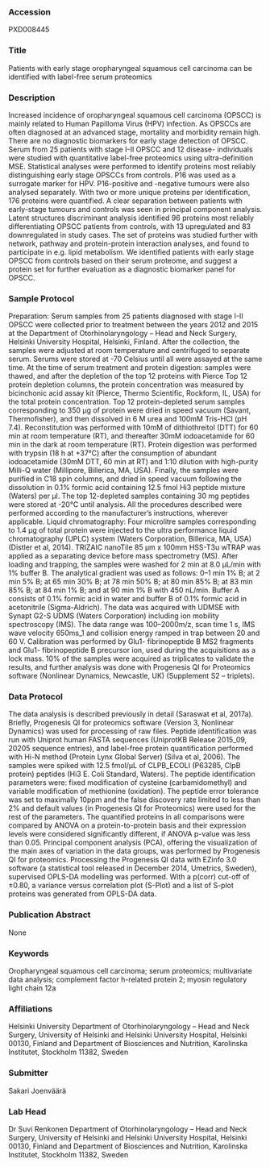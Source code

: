 ### Accession
PXD008445

### Title
Patients with early stage oropharyngeal squamous cell carcinoma can be identified with label-free serum proteomics

### Description
Increased incidence of oropharyngeal squamous cell carcinoma (OPSCC) is mainly related to Human Papilloma Virus (HPV) infection. As OPSCCs are often diagnosed at an advanced stage, mortality and morbidity remain high. There are no diagnostic biomarkers for early stage detection of OPSCC.  Serum from 25 patients with stage I-II OPSCC and 12 disease- individuals were studied with quantitative label-free proteomics using ultra-definition MSE. Statistical analyses were performed to identify proteins most reliably distinguishing early stage OPSCCs from controls. P16 was used as a surrogate marker for HPV. P16-positive and -negative tumours were also analysed separately.  With two or more unique proteins per identification, 176 proteins were quantified. A clear separation between patients with early-stage tumours and controls was seen in principal component analysis. Latent structures discriminant analysis identified 96 proteins most reliably differentiating OPSCC patients from controls, with 13 upregulated and 83 downregulated in study cases. The set of proteins was studied further with network, pathway and protein-protein interaction analyses, and found to participate in e.g. lipid metabolism.  We identified patients with early stage OPSCC from controls based on their serum proteome, and suggest a protein set for further evaluation as a diagnostic biomarker panel for OPSCC.

### Sample Protocol
Preparation: Serum samples from 25 patients diagnosed with stage I-II OPSCC were collected prior to treatment between the years 2012 and 2015 at the Department of Otorhinolaryngology – Head and Neck Surgery, Helsinki University Hospital, Helsinki, Finland. After the collection, the samples were adjusted at room temperature and centrifuged to separate serum. Serums were stored at -70 Celsius until all were assayed at the same time.   At the time of serum treatment and protein digestion: samples were thawed, and after the depletion of the top 12 proteins with Pierce Top 12 protein depletion columns, the protein concentration was measured by bicinchonic acid assay kit (Pierce, Thermo Scientific, Rockform, IL, USA) for the total protein concentration. Top 12 protein-depleted serum samples corresponding to 350 µg of protein were dried in speed vacuum (Savant, Thermofisher), and then dissolved in 6 M urea and 100mM Tris-HCl (pH 7.4). Reconstitution was performed with 10mM of dithiothreitol (DTT) for 60 min at room temperature (RT), and thereafter 30mM iodoacetamide for 60 min in the dark at room temperature (RT). Protein digestion was performed with trypsin (18 h at +37°C) after the consumption of abundant iodoacetamide (30mM DTT, 60 min at RT) and 1:10 dilution with high-purity Milli-Q water (Millipore, Billerica, MA, USA). Finally, the samples were purified in C18 spin columns, and dried in speed vacuum following the dissolution in 0.1% formic acid containing 12.5 fmol Hi3 peptide mixture (Waters) per µl. The top 12-depleted samples containing 30 mg peptides were stored at -20°C until analysis. All the procedures described were performed according to the manufacturer’s instructions, wherever applicable.  Liquid chromatography: Four microlitre samples corresponding to 1.4 µg of total protein were injected to the ultra performance liquid chromatography (UPLC) system (Waters Corporation, Billerica, MA, USA) (Distler et al, 2014). TRIZAIC nanoTile 85 µm x 100mm HSS-T3u wTRAP was applied as a separating device before mass spectrometry (MS). After loading and trapping, the samples were washed for 2 min at 8.0 µL/min with 1% buffer B. The analytical gradient was used as follows: 0–1 min 1% B; at 2 min 5% B; at 65 min 30% B; at 78 min 50% B; at 80 min 85% B; at 83 min 85% B; at 84 min 1% B; and at 90 min 1% B with 450 nL/min. Buffer A consists of 0.1% formic acid in water and buffer B of 0.1% formic acid in acetonitrile (Sigma-Aldrich).  The data was acquired with UDMSE with Synapt G2-S UDMS (Waters Corporation) including ion mobility spectroscopy (IMS). The data range was 100–2000m/z, scan time 1 s, IMS wave velocity 650ms_1 and collision energy ramped in trap between 20 and 60 V. Calibration was performed by Glu1- fibrinopeptide B MS2 fragments and Glu1- fibrinopeptide B precursor ion, used during the acquisitions as a lock mass. 10% of the samples were acquired as triplicates to validate the results, and further analysis was done with Progenesis QI for Proteomics software (Nonlinear Dynamics, Newcastle, UK) (Supplement S2 – triplets).

### Data Protocol
The data analysis is described previously in detail (Saraswat et al, 2017a). Briefly, Progenesis QI for proteomics software (Version 3, Nonlinear Dynamics) was used for processing of raw files. Peptide identification was run with Uniprot human FASTA sequences (UniprotKB Release 2015_09, 20205 sequence entries), and label-free protein quantification performed with Hi-N method (Protein Lynx Global Server) (Silva et al, 2006). The samples were spiked with 12.5 fmol/µL of CLPB_ECOLI (P63285, ClpB protein) peptides (Hi3 E. Coli Standard, Waters).   The peptide identification parameters were: fixed modification of cysteine (carbamidomethyl) and variable modification of methionine (oxidation). The peptide error tolerance was set to maximally 10ppm and the false discovery rate limited to less than 2% and default values (in Progenesis QI for Proteomics) were used for the rest of the parameters.     The quantified proteins in all comparisons were compared by ANOVA on a protein-to-protein basis and their expression levels were considered significantly different, if ANOVA p-value was less than 0.05. Principal component analysis (PCA), offering the visualization of the main axes of variation in the data groups, was performed by Progenesis QI for proteomics. Processing the Progenesis QI data with EZinfo 3.0 software (a statistical tool released in December 2014, Umetrics, Sweden), supervised OPLS-DA modelling was performed. With a p(corr) cut-off of ±0.80, a variance versus correlation plot (S-Plot) and a list of S-plot proteins was generated from OPLS-DA data.

### Publication Abstract
None

### Keywords
Oropharyngeal squamous cell carcinoma; serum proteomics; multivariate data analysis; complement factor h-related protein 2; myosin regulatory light chain 12a

### Affiliations
Helsinki University
Department of Otorhinolaryngology – Head and Neck Surgery, University of Helsinki and Helsinki University Hospital, Helsinki 00130, Finland and Department of Biosciences and Nutrition, Karolinska Institutet, Stockholm 11382, Sweden

### Submitter
Sakari Joenväärä

### Lab Head
Dr Suvi Renkonen
Department of Otorhinolaryngology – Head and Neck Surgery, University of Helsinki and Helsinki University Hospital, Helsinki 00130, Finland and Department of Biosciences and Nutrition, Karolinska Institutet, Stockholm 11382, Sweden



